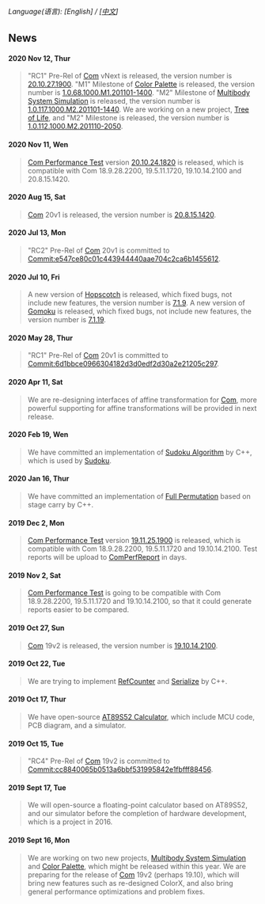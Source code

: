 ###### Language\(语言\): \[English\] / \[[中文](News_2052.md)\]

## News
#### 2020 Nov 12, Thur
> "RC1" Pre-Rel of [Com](https://github.com/chibayuki/Com) vNext is released, the version number is [20.10.27.1900](https://github.com/chibayuki/Com/releases/tag/20.10.27.1900).
> "M1" Milestone of [Color Palette](https://github.com/chibayuki/ColorPalette) is released, the version number is [1.0.68.1000.M1.201101-1400](https://github.com/chibayuki/ColorPalette/releases/tag/1.0.68.1000.M1.201101-1400).
> "M2" Milestone of [Multibody System Simulation](https://github.com/chibayuki/MultibodySystemSimulation) is released, the version number is [1.0.117.1000.M2.201101-1440](https://github.com/chibayuki/MultibodySystemSimulation/releases/tag/1.0.117.1000.M2.201101-1440).
> We are working on a new project, [Tree of Life](https://github.com/chibayuki/TreeOfLife), and "M2" Milestone is released, the version number is [1.0.112.1000.M2.201110-2050](https://github.com/chibayuki/TreeOfLife/releases/tag/1.0.112.1000.M2.201110-2050).

#### 2020 Nov 11, Wen
> [Com Performance Test](https://github.com/chibayuki/ComPerfTest) version [20.10.24.1820](https://github.com/chibayuki/ComPerfTest/releases/tag/20.10.24.1820) is released, which is compatible with Com 18.9.28.2200, 19.5.11.1720, 19.10.14.2100 and 20.8.15.1420.

#### 2020 Aug 15, Sat
> [Com](https://github.com/chibayuki/Com) 20v1 is released, the version number is [20.8.15.1420](https://github.com/chibayuki/Com/releases/tag/20.8.15.1420).

#### 2020 Jul 13, Mon
> "RC2" Pre-Rel of [Com](https://github.com/chibayuki/Com) 20v1 is committed to [Commit:e547ce80c01c443944440aae704c2ca6b1455612](https://github.com/chibayuki/Com/commit/e547ce80c01c443944440aae704c2ca6b1455612).

#### 2020 Jul 10, Fri
> A new version of [Hopscotch](https://github.com/chibayuki/Hopscotch) is released, which fixed bugs, not include new features, the version number is [7.1.9](https://github.com/chibayuki/Hopscotch/releases/tag/7.1.17000.1880.R9.200704-1620).
> A new version of [Gomoku](https://github.com/chibayuki/Gomoku) is released, which fixed bugs, not include new features, the version number is [7.1.19](https://github.com/chibayuki/Gomoku/releases/tag/7.1.17000.7840.R19.200704-1620).

#### 2020 May 28, Thur
> "RC1" Pre-Rel of [Com](https://github.com/chibayuki/Com) 20v1 is committed to [Commit:6d1bbce0966304182d3d0edf2d30a2e21205c297](https://github.com/chibayuki/Com/commit/6d1bbce0966304182d3d0edf2d30a2e21205c297).

#### 2020 Apr 11, Sat
> We are re-designing interfaces of affine transformation for [Com](https://github.com/chibayuki/Com), more powerful supporting for affine transformations will be provided in next release.

#### 2020 Feb 19, Wen
> We have committed an implementation of [Sudoku Algorithm](https://github.com/chibayuki/SudokuAlgorithm) by C++, which is used by [Sudoku](https://github.com/chibayuki/Sudoku).

#### 2020 Jan 16, Thur
> We have committed an implementation of [Full Permutation](https://github.com/chibayuki/FullPermutation) based on stage carry by C++.

#### 2019 Dec 2, Mon
> [Com Performance Test](https://github.com/chibayuki/ComPerfTest) version [19.11.25.1900](https://github.com/chibayuki/ComPerfTest/releases/tag/19.11.25.1900) is released, which is compatible with Com 18.9.28.2200, 19.5.11.1720 and 19.10.14.2100. Test reports will be upload to [ComPerfReport](https://github.com/chibayuki/ComPerfReport) in days.

#### 2019 Nov 2, Sat
> [Com Performance Test](https://github.com/chibayuki/ComPerfTest) is going to be compatible with Com 18.9.28.2200, 19.5.11.1720 and 19.10.14.2100, so that it could generate reports easier to be compared.

#### 2019 Oct 27, Sun
> [Com](https://github.com/chibayuki/Com) 19v2 is released, the version number is [19.10.14.2100](https://github.com/chibayuki/Com/releases/tag/19.10.14.2100).

#### 2019 Oct 22, Tue
> We are trying to implement [RefCounter](https://github.com/chibayuki/RefCounter) and [Serialize](https://github.com/chibayuki/Serialize) by C++.

#### 2019 Oct 17, Thur
> We have open-source [AT89S52 Calculator](https://github.com/chibayuki/AT89S52Calculator), which include MCU code, PCB diagram, and a simulator.

#### 2019 Oct 15, Tue
> "RC4" Pre-Rel of [Com](https://github.com/chibayuki/Com) 19v2 is committed to [Commit:cc8840065b0513a6bbf531995842e1fbfff88456](https://github.com/chibayuki/Com/commit/cc8840065b0513a6bbf531995842e1fbfff88456).

#### 2019 Sept 17, Tue
> We will open-source a floating-point calculator based on AT89S52, and our simulator before the completion of hardware development, which is a project in 2016.

#### 2019 Sept 16, Mon
> We are working on two new projects, [Multibody System Simulation](https://github.com/chibayuki/MultibodySystemSimulation) and [Color Palette](https://github.com/chibayuki/ColorPalette), which might be released within this year.
> We are preparing for the release of [Com](https://github.com/chibayuki/Com) 19v2 (perhaps 19.10), which will bring new features such as re-designed ColorX, and also bring general performance optimizations and problem fixes.
